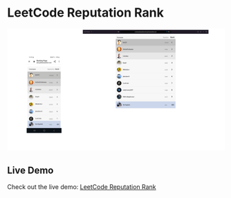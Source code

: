 # LeetCode Reputation Rank

[![Site Preview](static/img/SitePreview.png)](http://leetcodereputationrank.pythonanywhere.com)

## Live Demo
Check out the live demo: [LeetCode Reputation Rank](http://leetcodereputationrank.pythonanywhere.com)
